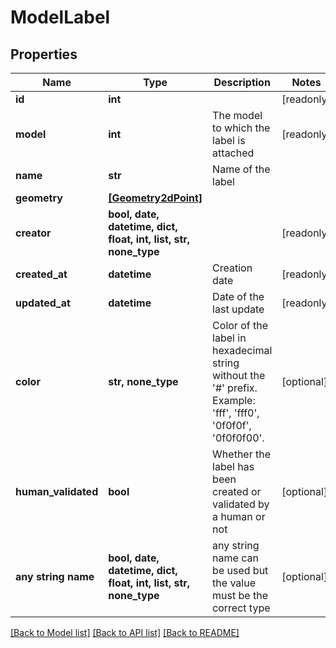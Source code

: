 # ModelLabel


## Properties
Name | Type | Description | Notes
------------ | ------------- | ------------- | -------------
**id** | **int** |  | [readonly] 
**model** | **int** | The model to which the label is attached | [readonly] 
**name** | **str** | Name of the label | 
**geometry** | [**[Geometry2dPoint]**](Geometry2dPoint.md) |  | 
**creator** | **bool, date, datetime, dict, float, int, list, str, none_type** |  | [readonly] 
**created_at** | **datetime** | Creation date | [readonly] 
**updated_at** | **datetime** | Date of the last update | [readonly] 
**color** | **str, none_type** |              Color of the label in hexadecimal string without the &#39;#&#39; prefix.             Example: &#39;fff&#39;, &#39;fff0&#39;, &#39;0f0f0f&#39;, &#39;0f0f0f00&#39;.          | [optional] 
**human_validated** | **bool** | Whether the label has been created or validated by a human or not | [optional] 
**any string name** | **bool, date, datetime, dict, float, int, list, str, none_type** | any string name can be used but the value must be the correct type | [optional]

[[Back to Model list]](../README.md#documentation-for-models) [[Back to API list]](../README.md#documentation-for-api-endpoints) [[Back to README]](../README.md)


